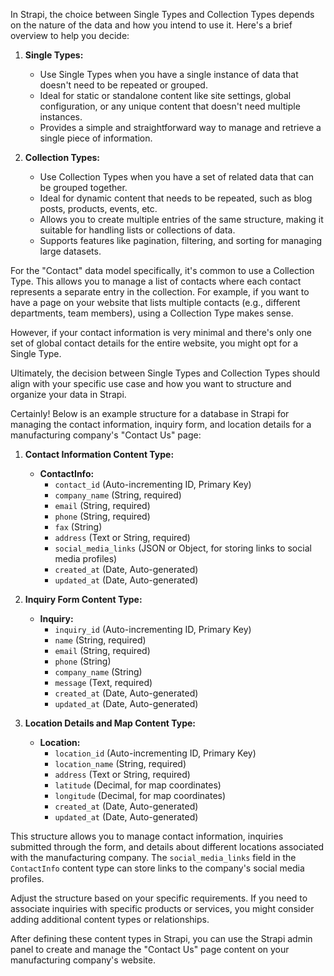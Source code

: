 In Strapi, the choice between Single Types and Collection Types depends on the nature of the data and how you intend to use it. Here's a brief overview to help you decide:

1. **Single Types:**
   - Use Single Types when you have a single instance of data that doesn't need to be repeated or grouped.
   - Ideal for static or standalone content like site settings, global configuration, or any unique content that doesn't need multiple instances.
   - Provides a simple and straightforward way to manage and retrieve a single piece of information.

2. **Collection Types:**
   - Use Collection Types when you have a set of related data that can be grouped together.
   - Ideal for dynamic content that needs to be repeated, such as blog posts, products, events, etc.
   - Allows you to create multiple entries of the same structure, making it suitable for handling lists or collections of data.
   - Supports features like pagination, filtering, and sorting for managing large datasets.

For the "Contact" data model specifically, it's common to use a Collection Type. This allows you to manage a list of contacts where each contact represents a separate entry in the collection. For example, if you want to have a page on your website that lists multiple contacts (e.g., different departments, team members), using a Collection Type makes sense.

However, if your contact information is very minimal and there's only one set of global contact details for the entire website, you might opt for a Single Type.

Ultimately, the decision between Single Types and Collection Types should align with your specific use case and how you want to structure and organize your data in Strapi.

Certainly! Below is an example structure for a database in Strapi for managing the contact information, inquiry form, and location details for a manufacturing company's "Contact Us" page:

1. **Contact Information Content Type:**

    - **ContactInfo:**
        - `contact_id` (Auto-incrementing ID, Primary Key)
        - `company_name` (String, required)
        - `email` (String, required)
        - `phone` (String, required)
        - `fax` (String)
        - `address` (Text or String, required)
        - `social_media_links` (JSON or Object, for storing links to social media profiles)
        - `created_at` (Date, Auto-generated)
        - `updated_at` (Date, Auto-generated)

2. **Inquiry Form Content Type:**

    - **Inquiry:**
        - `inquiry_id` (Auto-incrementing ID, Primary Key)
        - `name` (String, required)
        - `email` (String, required)
        - `phone` (String)
        - `company_name` (String)
        - `message` (Text, required)
        - `created_at` (Date, Auto-generated)
        - `updated_at` (Date, Auto-generated)

3. **Location Details and Map Content Type:**

    - **Location:**
        - `location_id` (Auto-incrementing ID, Primary Key)
        - `location_name` (String, required)
        - `address` (Text or String, required)
        - `latitude` (Decimal, for map coordinates)
        - `longitude` (Decimal, for map coordinates)
        - `created_at` (Date, Auto-generated)
        - `updated_at` (Date, Auto-generated)

This structure allows you to manage contact information, inquiries submitted through the form, and details about different locations associated with the manufacturing company. The `social_media_links` field in the `ContactInfo` content type can store links to the company's social media profiles.

Adjust the structure based on your specific requirements. If you need to associate inquiries with specific products or services, you might consider adding additional content types or relationships.

After defining these content types in Strapi, you can use the Strapi admin panel to create and manage the "Contact Us" page content on your manufacturing company's website.